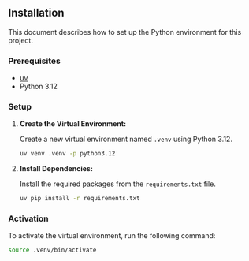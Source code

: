 ## Installation

This document describes how to set up the Python environment for this project.

### Prerequisites

- [uv](https://github.com/astral-sh/uv)
- Python 3.12

### Setup

1.  **Create the Virtual Environment:**

    Create a new virtual environment named `.venv` using Python 3.12.

    ```bash
    uv venv .venv -p python3.12
    ```

2.  **Install Dependencies:**

    Install the required packages from the `requirements.txt` file.

    ```bash
    uv pip install -r requirements.txt
    ```

### Activation

To activate the virtual environment, run the following command:

```bash
source .venv/bin/activate
```
